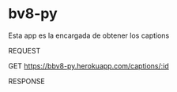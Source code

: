 # bv8-py


Esta app es la encargada de obtener los captions



REQUEST

GET https://bbv8-py.herokuapp.com/captions/:id

RESPONSE